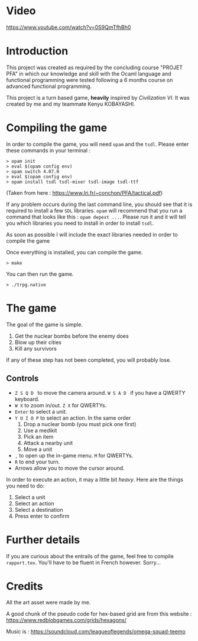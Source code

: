# Video

https://www.youtube.com/watch?v=0S9QmTfhBh0

# Introduction

This project was created as required by the concluding course "PROJET PFA"
in which our knowledge and skill with the Ocaml language 
and functional programming were tested following a 6 months course
on advanced functional programming.

This project is a turn based game, **heavily** inspired by *Civilization VI*. It was 
created by me and my teammate Kenyu KOBAYASHI.

# Compiling the game

In order to compile the game, you will need `opam` and the `tsdl`. Please enter these commands in your terminal :

```shell
> opam init
> eval $(opam config env)
> opam switch 4.07.0
> eval $(opam config env)
> opam install tsdl tsdl-mixer tsdl-image tsdl-ttf
```

(Taken from here : https://www.lri.fr/~conchon/PFA/tactical.pdf)

If any problem occurs during the last command line, you should see that it is required to install a few `SDL` libraries.
`opam` will recommend that you run a command that looks like this : `opam depext ...`. Please run it and it will
tell you which libraries you need to install in order to install `tsdl`.

As soon as possible I will include the exact libraries needed in order to compile the game

Once everything is installed, you can compile the game.

```shell
> make
```

You can then run the game.

```shell
> ./trpg.native
```

# The game

The goal of the game is simple. 

1. Get the nuclear bombs before the enemy does
2. Blow up their cities
3. Kill any survivors

If any of these step has not been completed, you will probably lose.

## Controls

* `Z S Q D ` to move the camera around. `W S A D ` if you have a QWERTY keyboard.
* `W X` to zoom in/out. `Z X` for QWERTYs.
* `Enter` to select a unit.
* `Y U I O P` to select an action. In the same order
    1. Drop a nuclear bomb (you must pick one first)
    2. Use a medikit
    3. Pick an item
    4. Attack a nearby unit
    5. Move a unit
* `,` to open up the in-game menu. `M` for QWERTYs.
* `R` to end your turn.
* Arrows allow you to move the cursor around.

In order to execute an action, it may a little bit *heavy*. Here are the things you need to do:

1. Select a unit
2. Select an action
3. Select a destination
4. Press enter to confirm

# Further details

If you are curious about the entrails of the game, feel free to compile `rapport.tex`. You'll have
to be fluent in French however. Sorry...

# Credits

All the art asset were made by me.

A good chunk of the pseudo code for hex-based grid are from this website : https://www.redblobgames.com/grids/hexagons/

Music is : https://soundcloud.com/leagueoflegends/omega-squad-teemo

